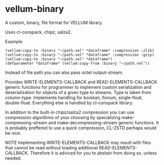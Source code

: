 # vellum-binary
A custom, binary, file format for VELLUM library.

Uses cl-conspack, chipz, salza2.

Example

```
(vellum:copy-to :binary "~/path.vel" *dataframe* :compression :zlib)
(vellum:copy-to :binary "~/path.vel" *dataframe* :compression :gzip)
(vellum:copy-to :binary "~/path.vel" *dataframe*)
(defparameter *dataframe* (vellum:copy-from :binary "~/path.vel"))
```

Instead of file path you can also pass octet output-stream.

Provides WRITE-ELEMENTS-CALLBACK and READ-ELEMENTS-CALLBACK generic functions for programmer to implement custom serialization and deserialization for objects of a given type to streams. Type is taken from column-type. Implements handling for boolean, fixnum, single-float, double-float. Everything else is handled by cl-conspack library.

In addition to the built-in chipz/salza2 compression you can use compression algorithms of your choosing by specializing make-compressing-stream and make-decompressing-stream generic functions. It is probably preffered to use a quick compression, CL-ZSTD perhaps would be nice.

NOTE
Implementing WRITE-ELEMENTS-CALLBACK may result with files that cannot be read without loading additional READ-ELEMENTS-CALLBACK. Therefore it is adviced for you to abstain from doing so, unless needed.
